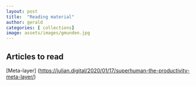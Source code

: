 ```yaml
---
layout: post
title:  "Reading material"
author: gerald
categories: [ collections]
image: assets/images/gmunden.jpg
---
```


Articles to read
---

[Meta-layer] (https://julian.digital/2020/01/17/superhuman-the-productivity-meta-layer/)